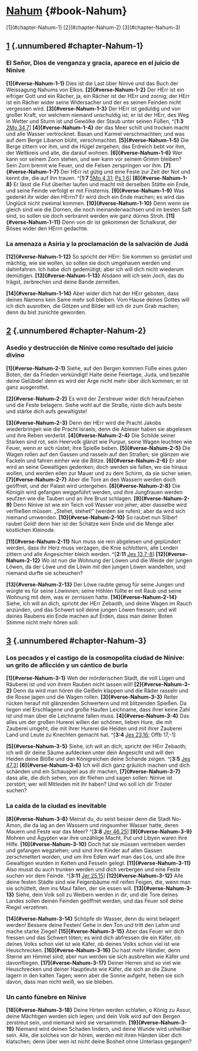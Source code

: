 # [Nahum](ch001.xhtml) {#book-Nahum}

<div id="chapterlinks-Nahum" class="chapterlinks">[1](#chapter-Nahum-1) [2](#chapter-Nahum-2) [3](#chapter-Nahum-3) </div>

## [1](#book-Nahum) {.unnumbered #chapter-Nahum-1}
### El Señor, Dios de venganza y gracia, aparece en el juicio de Nínive
**[1]{#verse-Nahum-1-1}** Dies ist die Last über Ninive und das Buch der Weissagung Nahums von Elkos. **[2]{#verse-Nahum-1-2}** Der HErr ist ein eifriger Gott und ein Rächer, ja, ein Rächer ist der HErr und zornig; der HErr ist ein Rächer wider seine Widersacher und der es seinen Feinden nicht vergessen wird. **[3]{#verse-Nahum-1-3}** Der HErr ist geduldig und von großer Kraft, vor welchem niemand unschuldig ist; er ist der HErr, des Weg in Wetter und Sturm ist und Gewölke der Staub unter seinen Füßen, ^[**1:3** [2Mo 34,7](ch002.xhtml#verse-2-Mose-34-7)] **[4]{#verse-Nahum-1-4}** der das Meer schilt und trocken macht und alle Wasser vertrocknet. Basan und Karmel verschmachten; und was auf dem Berge Libanon blüht, verschmachtet. **[5]{#verse-Nahum-1-5}** Die Berge zittern vor ihm, und die Hügel zergehen; das Erdreich bebt vor ihm, der Weltkreis und alle, die darauf wohnen. **[6]{#verse-Nahum-1-6}** Wer kann vor seinem Zorn stehen, und wer kann vor seinem Grimm bleiben? Sein Zorn brennt wie Feuer, und die Felsen zerspringen vor ihm. **[7]{#verse-Nahum-1-7}** Der HErr ist gütig und eine Feste zur Zeit der Not und kennt die, die auf ihn trauen. ^[**1:7** [5Mo 4,31](ch005.xhtml#verse-5-Mose-4-31); [Ps 1,6](ch019.xhtml#verse-Psalm-1-6)] **[8]{#verse-Nahum-1-8}** Er lässt die Flut überher laufen und macht mit derselben Stätte ein Ende, und seine Feinde verfolgt er mit Finsternis. **[9]{#verse-Nahum-1-9}** Was gedenkt ihr wider den HErrn? Er wird doch ein Ende machen; es wird das Unglück nicht zweimal kommen. **[10]{#verse-Nahum-1-10}** Denn wenn sie gleich sind wie die Dornen, die noch ineinanderwachsen und im besten Saft sind, so sollen sie doch verbrannt werden wie ganz dürres Stroh. **[11]{#verse-Nahum-1-11}** Denn von dir ist gekommen der Schalksrat, der Böses wider den HErrn gedachte.
 

### La amenaza a Asiria y la proclamación de la salvación de Judá
**[12]{#verse-Nahum-1-12}** So spricht der HErr: Sie kommen so gerüstet und mächtig, wie sie wollen, so sollen sie doch umgehauen werden und dahinfahren. Ich habe dich gedemütigt; aber ich will dich nicht wiederum demütigen. **[13]{#verse-Nahum-1-13}** Alsdann will ich sein Joch, das du trägst, zerbrechen und deine Bande zerreißen. 

**[14]{#verse-Nahum-1-14}** Aber wider dich hat der HErr geboten, dass deines Namens kein Same mehr soll bleiben. Vom Hause deines Gottes will ich dich ausrotten, die Götzen und Bilder will ich dir zum Grab machen; denn du bist zunichte geworden.

## [2](#book-Nahum) {.unnumbered #chapter-Nahum-2}
### Asedio y destrucción de Nínive como resultado del juicio divino
**[1]{#verse-Nahum-2-1}** Siehe, auf den Bergen kommen Füße eines guten Boten, der da Frieden verkündigt! Halte deine Feiertage, Juda, und bezahle deine Gelübde! denn es wird der Arge nicht mehr über dich kommen; er ist ganz ausgerottet. 

**[2]{#verse-Nahum-2-2}** Es wird der Zerstreuer wider dich heraufziehen und die Feste belagern. Siehe wohl auf die Straße, rüste dich aufs beste und stärke dich aufs gewaltigste! 

**[3]{#verse-Nahum-2-3}** Denn der HErr wird die Pracht Jakobs wiederbringen wie die Pracht Israels; denn die Ableser haben sie abgelesen und ihre Reben verderbt. **[4]{#verse-Nahum-2-4}** Die Schilde seiner Starken sind rot, sein Heervolk glänzt wie Purpur, seine Wagen leuchten wie Feuer, wenn er sich rüstet; ihre Spieße beben. **[5]{#verse-Nahum-2-5}** Die Wagen rollen auf den Gassen und rasseln auf den Straßen; sie glänzen wie Fackeln und fahren einher wie die Blitze. **[6]{#verse-Nahum-2-6}** Er aber wird an seine Gewaltigen gedenken; doch werden sie fallen, wo sie hinaus wollen, und werden eilen zur Mauer und zu dem Schirm, da sie sicher seien. **[7]{#verse-Nahum-2-7}** Aber die Tore an den Wassern werden doch geöffnet, und der Palast wird untergehen. **[8]{#verse-Nahum-2-8}** Die Königin wird gefangen weggeführt werden, und ihre Jungfrauen werden seufzen wie die Tauben und an ihre Brust schlagen. **[9]{#verse-Nahum-2-9}** Denn Ninive ist wie ein Teich voll Wasser von jeher; aber dasselbe wird verfließen müssen. „Stehet, stehet!“ (werden sie rufen); aber da wird sich niemand umwenden. **[10]{#verse-Nahum-2-10}** So raubet nun Silber! raubet Gold! denn hier ist der Schätze kein Ende und die Menge aller köstlichen Kleinode. 

**[11]{#verse-Nahum-2-11}** Nun muss sie rein abgelesen und geplündert werden, dass ihr Herz muss verzagen, die Knie schlottern, alle Lenden zittern und alle Angesichter bleich werden. ^[**2:11** [Jes 13,7-8](ch023.xhtml#verse-Jesaja-13-7)] **[12]{#verse-Nahum-2-12}** Wo ist nun die Wohnung der Löwen und die Weide der jungen Löwen, da der Löwe und die Löwin mit den jungen Löwen wandelten, und niemand durfte sie scheuchen? 


**[13]{#verse-Nahum-2-13}** Der Löwe raubte genug für seine Jungen und würgte es für seine Löwinnen; seine Höhlen füllte er mit Raub und seine Wohnung mit dem, was er zerrissen hatte. **[14]{#verse-Nahum-2-14}** Siehe, ich will an dich, spricht der HErr Zebaoth, und deine Wagen im Rauch anzünden, und das Schwert soll deine jungen Löwen fressen; und will deines Raubens ein Ende machen auf Erden, dass man deiner Boten Stimme nicht mehr hören soll.

## [3](#book-Nahum) {.unnumbered #chapter-Nahum-3}
### Los pecados y el castigo de la cosmopolita ciudad de Nínive: un grito de aflicción y un cántico de burla
**[1]{#verse-Nahum-3-1}** Weh der mörderischen Stadt, die voll Lügen und Räuberei ist und von ihrem Rauben nicht lassen will! **[2]{#verse-Nahum-3-2}** Denn da wird man hören die Geißeln klappen und die Räder rasseln und die Rosse jagen und die Wagen rollen. **[3]{#verse-Nahum-3-3}** Reiter rücken herauf mit glänzenden Schwertern und mit blitzenden Spießen. Da liegen viel Erschlagene und große Haufen Leichname, dass ihrer keine Zahl ist und man über die Leichname fallen muss. **[4]{#verse-Nahum-3-4}** Das alles um der großen Hurerei willen der schönen, lieben Hure, die mit Zauberei umgeht, die mit ihrer Hurerei die Heiden und mit ihrer Zauberei Land und Leute zu Knechten gemacht hat. ^[**3:4** [Jes 23,16](ch023.xhtml#verse-Jesaja-23-16); Offb 17,-1] 


**[5]{#verse-Nahum-3-5}** Siehe, ich will an dich, spricht der HErr Zebaoth; ich will dir deine Säume aufdecken unter dein Angesicht und will den Heiden deine Blöße und den Königreichen deine Schande zeigen. ^[**3:5** [Jes 47,3](ch023.xhtml#verse-Jesaja-47-3)] **[6]{#verse-Nahum-3-6}** Ich will dich ganz gräulich machen und dich schänden und ein Schauspiel aus dir machen, **[7]{#verse-Nahum-3-7}** dass alle, die dich sehen, von dir fliehen und sagen sollen: Ninive ist zerstört; wer will Mitleiden mit ihr haben? Und wo soll ich dir Tröster suchen?


### La caída de la ciudad es inevitable
**[8]{#verse-Nahum-3-8}** Meinst du, du seist besser denn die Stadt No-Amon, die da lag an den Wassern und ringsumher Wasser hatte, deren Mauern und Feste war das Meer? ^[**3:8** [Jer 46,25](ch024.xhtml#verse-Jeremia-46-25)] **[9]{#verse-Nahum-3-9}** Mohren und Ägypten war ihre unzählige Macht, Put und Libyen waren ihre Hilfe. **[10]{#verse-Nahum-3-10}** Doch hat sie müssen vertrieben werden und gefangen wegziehen; und sind ihre Kinder auf allen Gassen zerschmettert worden, und um ihre Edlen warf man das Los, und alle ihre Gewaltigen wurden in Ketten und Fesseln gelegt. **[11]{#verse-Nahum-3-11}** Also musst du auch trunken werden und dich verbergen und eine Feste suchen vor dem Feinde. ^[**3:11** [Jer 25,15](ch024.xhtml#verse-Jeremia-25-15)] **[12]{#verse-Nahum-3-12}** Alle deine festen Städte sind wie Feigenbäume mit reifen Feigen, die, wenn man sie schüttelt, dem ins Maul fallen, der sie essen will. **[13]{#verse-Nahum-3-13}** Siehe, dein Volk soll zu Weibern werden in dir, und die Tore deines Landes sollen deinen Feinden geöffnet werden, und das Feuer soll deine Riegel verzehren. 
 

**[14]{#verse-Nahum-3-14}** Schöpfe dir Wasser, denn du wirst belagert werden! Bessere deine Festen! Gehe in den Ton und tritt den Lehm und mache starke Ziegel! **[15]{#verse-Nahum-3-15}** Aber das Feuer wir dich fressen und das Schwert töten; es wird dich abfressen die ein Käfer, ob deines Volks schon viel ist wie Käfer, ob deines Volks schon viel ist wie Heuschrecken. **[16]{#verse-Nahum-3-16}** Du hast mehr Händler, denn Sterne am Himmel sind; aber nun werden sie sich ausbreiten wie Käfer und davonfliegen. **[17]{#verse-Nahum-3-17}** Deiner Herren sind so viel wie Heuschrecken und deiner Hauptleute wie Käfer, die sich an die Zäune lagern in den kalten Tagen; wenn aber die Sonne aufgeht, heben sie sich davon, dass man nicht weiß, wo sie bleiben. 

### Un canto fúnebre en Nínive
**[18]{#verse-Nahum-3-18}** Deine Hirten werden schlafen, o König zu Assur, deine Mächtigen werden sich legen; und dein Volk wird auf den Bergen zerstreut sein, und niemand wird sie versammeln. **[19]{#verse-Nahum-3-19}** Niemand wird deinen Schaden lindern, und deine Wunde wird unheilbar sein. Alle, die solches von dir hören, werden mit ihren Händen über dich klatschen; denn über wen ist nicht deine Bosheit ohne Unterlass gegangen?
